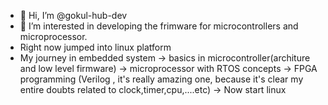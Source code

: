 - 👋 Hi, I’m @gokul-hub-dev
- 👀 I’m interested in developing the frimware for microcontrollers and microprocessor.
- Right now jumped into linux platform
- My journey in embedded system 
  -> basics in microcontroller(architure and low level firmware)
  -> microprocessor with RTOS concepts
  -> FPGA programming (Verilog , it's really amazing one, because it's clear my entire doubts related to clock,timer,cpu,....etc)
  -> Now start linux 

<!---
gokul-hub-dev/gokul-hub-dev is a ✨ special ✨ repository because its `README.md` (this file) appears on your GitHub profile.
You can click the Preview link to take a look at your changes.
--->
